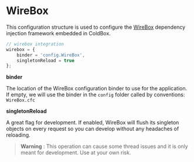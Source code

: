 # WireBox

This configuration structure is used to configure the [WireBox](https://wirebox.ortusbooks.com) dependency injection framework embedded in ColdBox.

```javascript
// wirebox integration
wirebox = {
    binder = 'config.WireBox',
    singletonReload = true
};
```

**binder**

The location of the WireBox configuration binder to use for the application. If empty, we will use the binder in the `config` folder called by conventions: `WireBox.cfc`

**singletonReload**

A great flag for development. If enabled, WireBox will flush its singleton objects on every request so you can develop without any headaches of reloading.

> **Warning** : This operation can cause some thread issues and it is only meant for development. Use at your own risk.

